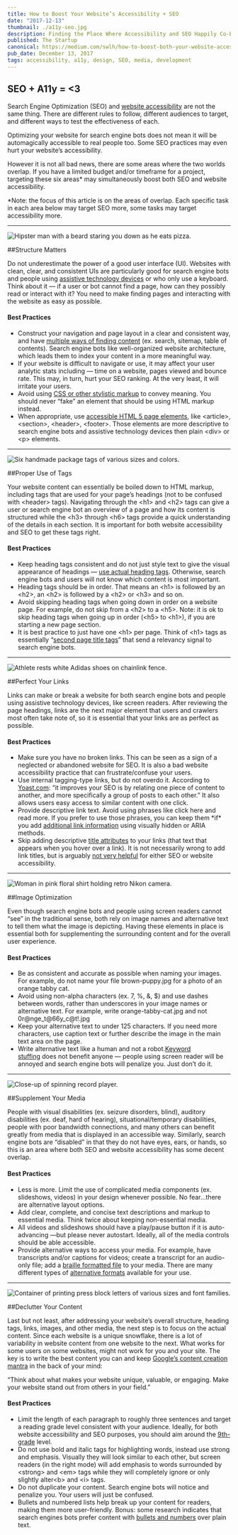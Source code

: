 ```yaml
---
title: How to Boost Your Website’s Accessibility + SEO
date: "2017-12-13"
thumbnail: ./a11y-seo.jpg
description: Finding the Place Where Accessibility and SEO Happily Co-Exist
published: The Startup
canonical: https://medium.com/swlh/how-to-boost-both-your-website-accessibility-seo-c7ee63625cdd
pub_date: December 13, 2017
tags: accessibility, a11y, design, SEO, media, development
---
```


## SEO + A11y = <3
Search Engine Optimization (SEO) and <span class="c1"><a class="c0" href="https://www.google.com/url?q=https://medium.com/statuscode/getting-started-with-website-accessibility-5586c7febc92&amp;sa=D&amp;ust=1560199601388000" target="_blank" rel="noopener noreferrer">website accessibility</a></span><span class="c3">&nbsp;are not the same thing. There are different rules to follow, different audiences to target, and different ways to test the effectiveness of each.</span></p><p class="c7"><span>Optimizing your website for search engine bots does not mean it will be automagically accessible to real people too. Some SEO practices may even </span><span class="c12">hurt</span><span class="c3">&nbsp;your website’s accessibility.</span></p><p class="c7"><span class="c3">However it is not all bad news, there are some areas where the two worlds overlap. If you have a limited budget and/or timeframe for a project, targeting these six areas* may simultaneously boost both SEO and website accessibility.</span></p><p class="c7"><span class="c12 c13">*Note: the focus of this article is on the areas of overlap. Each specific task in each area below may target SEO more, some tasks may target accessibility more.</span></p>

<hr>
<div class="kg-card kg-image-card kg-width-medium">

![Hipster man with a beard staring you down as he eats pizza.](./a11y-seo1.jpg "Warning: bearded hipster pizza guy will hunt you down you and force you to drink a handcrafted brew he made in his bathtub, if you underestimate the importance of UI for SEO and website accessibility.")

</div>

##Structure Matters
<p class="c7"><span>Do not underestimate the power of a good user interface (UI). Websites with clean, clear, and consistent UIs are particularly good for search engine bots and people using <a class="c0" href="https://www.google.com/url?q=https://en.wikipedia.org/wiki/Assistive_technology&amp;sa=D&amp;ust=1560199601391000" target="_blank" rel="noopener noreferrer">assistive technology devices</a></span><span class="c3">&nbsp;or who only use a keyboard. Think about it — if a user or bot cannot find a page, how can they possibly read or interact with it? You need to make finding pages and interacting with the website as easy as possible.</span></p><h4 class="c10" id="h.nvh7t7z0b4vq"><span class="c8">Best Practices</span></h4><ul class="c11 lst-kix_1tkcmncgq401-0 start"><li class="c2"><span>Construct your navigation and page layout in a clear and consistent way, and have <a class="c0" href="https://www.google.com/url?q=https://moz.com/blog/global-accessibility-awareness-day&amp;sa=D&amp;ust=1560199601393000" target="_blank" rel="noopener noreferrer">multiple ways of finding content</a></span><span class="c3">&nbsp;(ex. search, sitemap, table of contents). Search engine bots like well-organized website architecture, which leads them to index your content in a more meaningful way.</span></li><li class="c2"><span class="c3">If your website is difficult to navigate or use, it may affect your user analytic stats including — time on a website, pages viewed and bounce rate. This may, in turn, hurt your SEO ranking. At the very least, it will irritate your users.</span></li><li class="c2"><span>Avoid using <a class="c0" href="https://www.google.com/url?q=https://uxplanet.org/designing-for-all-5-ways-to-make-your-next-website-design-more-accessible-23a3528bc8dc&amp;sa=D&amp;ust=1560199601394000" target="_blank" rel="noopener noreferrer">CSS or other stylistic markup</a></span><span class="c3">&nbsp;to convey meaning. You should never “fake” an element that should be using HTML markup instead.</span></li><li class="c2"><span>When appropriate, use <a class="c0" href="https://www.google.com/url?q=http://stevefaulkner.github.io/HTML5accessibility/&amp;sa=D&amp;ust=1560199601395000" target="_blank" rel="noopener noreferrer">accessible HTML 5 page elements</a></span><span class="c3">, like &lt;article&gt;, &lt;section&gt;, &lt;header&gt;, &lt;footer&gt;. Those elements are more descriptive to search engine bots and assistive technology devices then plain &lt;div&gt; or &lt;p&gt; elements.</span></li></ul>

<hr>
<div class="kg-card kg-image-card kg-width-medium">

![Six handmade package tags of various sizes and colors.](./a11y-seo2.jpg "Tags, tags, everywhere tags.")

</div>

##Proper Use of Tags
<p class="c7"><span class="c3">Your website content can essentially be boiled down to HTML markup, including tags that are used for your page’s headings (not to be confused with &lt;header&gt; tags). Navigating through the &lt;h1&gt; and &lt;h2&gt; tags can give a user or search engine bot an overview of a page and how its content is structured while the &lt;h3&gt; through &lt;h6&gt; tags provide a quick understanding of the details in each section. It is important for both website accessibility and SEO to get these tags right.</span></p><h4 class="c10" id="h.6ghvdpsmrizt"><span class="c8">Best Practices</span></h4><ul class="c11 lst-kix_za4rhr6cggx2-0 start"><li class="c2"><span>Keep heading tags consistent and do not just style text to give the visual appearance of headings — </span><span class="c1"><a class="c0" href="https://www.google.com/url?q=http://a11y-style-guide.com/style-guide/section-structure.html%23kssref-structure-headings&amp;sa=D&amp;ust=1560199601397000" target="_blank" rel="noopener noreferrer">use actual heading tags</a></span><span class="c3">. Otherwise, search engine bots and users will not know which content is most important.</span></li><li class="c2"><span class="c3">Heading tags should be in order. That means an &lt;h1&gt; is followed by an &lt;h2&gt;, an &lt;h2&gt; is followed by a &lt;h2&gt; or &lt;h3&gt; and so on.</span></li><li class="c2"><span>Avoid skipping heading tags when going down in order on a website page. For example, do not skip from a &lt;h2&gt; to a &lt;h5&gt;. Note: it </span><span class="c12">is</span><span class="c3">&nbsp;ok to skip heading tags when going up in order (&lt;h5&gt; to &lt;h1&gt;), if you are starting a new page section.</span></li><li class="c2"><span>It is best practice to just have one &lt;h1&gt; per page. Think of &lt;h1&gt; tags as essentially “</span><span class="c1"><a class="c0" href="https://www.google.com/url?q=https://cbutterworth.com/do-h1-tags-still-help-seo/&amp;sa=D&amp;ust=1560199601398000" target="_blank" rel="noopener noreferrer">second page title tags</a></span><span class="c3">” that send a relevancy signal to search engine bots.</span></li></ul>

<hr>
<div class="kg-card kg-image-card kg-width-medium">

![Athlete rests white Adidas shoes on chainlink fence.](./a11y-seo3.jpg "Practice makes perfect.")

</div>

##Perfect Your Links
<p class="c7"><span class="c3">Links can make or break a website for both search engine bots and people using assistive technology devices, like screen readers. After reviewing the page headings, links are the next major element that users and crawlers most often take note of, so it is essential that your links are as perfect as possible.</span></p><h4 class="c10" id="h.c75kfagwurq8"><span class="c8">Best Practices</span></h4><ul class="c11 lst-kix_vsvqnn38yqcy-0 start"><li class="c2"><span class="c3">Make sure you have no broken links. This can be seen as a sign of a neglected or abandoned website for SEO. It is also a bad website accessibility practice that can frustrate/confuse your users.</span></li><li class="c2"><span>Use internal tagging-type links, but do not overdo it. According to <a class="c0" href="https://www.google.com/url?q=https://yoast.com/articles/wordpress-seo/%23tag-optimizatio&amp;sa=D&amp;ust=1560199601400000" target="_blank" rel="noopener noreferrer">Yoast.com</a></span><span class="c3">: “it improves your SEO is by relating one piece of content to another, and more specifically a group of posts to each other.” It also allows users easy access to similar content with one click.</span></li><li class="c2"><span>Provide descriptive link text. Avoid using phrases like click here and read more. If you prefer to use those phrases, you can keep them *if* you add <a class="c0" href="https://www.google.com/url?q=http://a11y-style-guide.com/style-guide/section-general.html%23kssref-general-read-more&amp;sa=D&amp;ust=1560199601400000" target="_blank" rel="noopener noreferrer">additional link information</a></span><span class="c3">&nbsp;using visually hidden or ARIA methods.</span></li><li class="c2"><span>Skip adding descriptive <a class="c0" href="https://www.google.com/url?q=https://silktide.com/i-thought-title-text-improved-accessibility-i-was-wrong/&amp;sa=D&amp;ust=1560199601401000" target="_blank" rel="noopener noreferrer">title attributes</a></span><span>&nbsp;to your links (that text that appears when you hover over a link). It is not necessarily wrong to add link titles, but is arguably <a class="c0" href="https://www.google.com/url?q=https://www.w3.org/TR/WCAG20-TECHS/H33.html&amp;sa=D&amp;ust=1560199601402000" target="_blank" rel="noopener noreferrer">not very helpful</a></span><span class="c3">&nbsp;for either SEO or website accessibility.</span></li></ul>

<hr>
<div class="kg-card kg-image-card kg-width-medium">

![Woman in pink floral shirt holding retro Nikon camera.](./a11y-seo4.jpg "Say cheese!")

</div>

##Image Optimization
<p class="c7"><span class="c3">Even though search engine bots and people using screen readers cannot “see” in the traditional sense, both rely on image names and alternative text to tell them what the image is depicting. Having these elements in place is essential both for supplementing the surrounding content and for the overall user experience.</span></p><h4 class="c10" id="h.7r4g3g3bdv69"><span class="c8">Best Practices</span></h4><ul class="c11 lst-kix_u22rhrxw6dqu-0 start"><li class="c2"><span class="c3">Be as consistent and accurate as possible when naming your images. For example, do not name your file brown-puppy.jpg for a photo of an orange tabby cat.</span></li><li class="c2"><span class="c3">Avoid using non-alpha characters (ex. 7, %, &amp;, $) and use dashes between words, rather than underscores in your image names or alternative text. For example, write orange-tabby-cat.jpg and not 0r@nge_t@66y_c@t!.jpg</span></li><li class="c2"><span class="c3">Keep your alternative text to under 125 characters. If you need more characters, use caption text or further describe the image in the main text area on the page.</span></li><li class="c2"><span>Write alternative text like a human and not a robot.<a class="c0" href="https://www.google.com/url?q=https://moz.com/blog/seo-accessibility-images-video&amp;sa=D&amp;ust=1560199601403000" target="_blank" rel="noopener noreferrer">Keyword stuffing</a></span><span class="c3">&nbsp;does not benefit anyone — people using screen reader will be annoyed and search engine bots will penalize you. Just don’t do it.</span></li></ul>

<hr>
<div class="kg-card kg-image-card kg-width-medium">

![Close-up of spinning record player.](./a11y-seo5.jpg "Make your media work for both bots and humans.")

</div>

##Supplement Your Media
<p class="c7"><span class="c3">People with visual disabilities (ex. seizure disorders, blind), auditory disabilities (ex. deaf, hard of hearing), situational/temporary disabilities, people with poor bandwidth connections, and many others can benefit greatly from media that is displayed in an accessible way. Similarly, search engine bots are “disabled” in that they do not have eyes, ears, or hands, so this is an area where both SEO and website accessibility has some decent overlap.</span></p><h4 class="c10" id="h.mfxluf22qr8j"><span class="c8">Best Practices</span></h4><ul class="c11 lst-kix_u8oq5souxzg3-0 start"><li class="c2"><span>Less is more. Limit the use of complicated media components (ex. slideshows, videos) in your design whenever possible. No fear…there are alternative layout options<span class="c3">.</span></li><li class="c2"><span class="c3">Add clear, complete, and concise text descriptions and markup to essential media. Think twice about keeping non-essential media.</span></li><li class="c2"><span class="c3">All videos and slideshows should have a play/pause button if it is auto-advancing —but please never autostart. Ideally, all of the media controls should be able accessible.</span></li><li class="c2"><span>Provide alternative ways to access your media. For example, have transcripts and/or captions for videos; create a transcript for an audio-only file; add a <a class="c0" href="https://www.google.com/url?q=http://www.brailleauthority.org/&amp;sa=D&amp;ust=1560199601406000" target="_blank" rel="noopener noreferrer">braille formatted file</a></span><span>&nbsp;to your media. There are many different types of <a class="c0" href="https://www.google.com/url?q=http://www.queensu.ca/accessibility/how-info/what-are-alternate-formats&amp;sa=D&amp;ust=1560199601406000" target="_blank" rel="noopener noreferrer">alternative formats</a></span><span class="c3">&nbsp;available for your use.</span></li></ul>

<hr>
<div class="kg-card kg-image-card kg-width-medium">

![Container of printing press block letters of various sizes and font families.](./a11y-seo6.jpg "Content is King...and Queen.")

</div>

##Declutter Your Content
<p class="c7"><span>Last but not least, after addressing your website’s overall structure, heading tags, links, images, and other media, the next step is to focus on the actual content. Since each website is a unique snowflake, there is a lot of variability in website content from one website to the next. What works for some users on some websites, might not work for you and your site. The key is to write the best content you can and keep <a class="c0" href="https://www.google.com/url?q=https://support.google.com/webmasters/answer/35769?hl%3Den&amp;sa=D&amp;ust=1560199601408000" target="_blank" rel="noopener noreferrer">Google’s content creation mantra</a></span><span class="c3">&nbsp;in the back of your mind:</span></p><p class="c7"><span class="c3">“Think about what makes your website unique, valuable, or engaging. Make your website stand out from others in your field.”</span></p><h4 class="c10" id="h.5an5l4retibr"><span class="c8">Best Practices</span></h4><ul class="c11 lst-kix_muloazv33ba2-0 start"><li class="c2"><span>Limit the length of each paragraph to roughly three sentences and target a reading grade level consistent with your audience. Ideally, for both website accessibility and SEO purposes, you should aim around the <a class="c0" href="https://www.google.com/url?q=https://www.w3.org/TR/WCAG20/&amp;sa=D&amp;ust=1560199601409000" target="_blank" rel="noopener noreferrer">9th-grade</a></span><span class="c3">&nbsp;level.</span></li><li class="c2"><span class="c3">Do not use bold and italic tags for highlighting words, instead use strong and emphasis. Visually they will look similar to each other, but screen readers (in the right mode) will add emphasis to words surrounded by &lt;strong&gt; and &lt;em&gt; tags while they will completely ignore or only slightly alter&lt;b&gt; and &lt;i&gt; tags.</span></li><li class="c2"><span class="c3">Do not duplicate your content. Search engine bots will notice and penalize you. Your users will just be confused.</span></li><li class="c2"><span>Bullets and numbered lists help break up your content for readers, making them more user-friendly. Bonus: some research indicates that search engines bots prefer content with <a class="c0" href="https://www.google.com/url?q=http://forums.seochat.com/search-engine-optimization-28/bullets-search-engine-optimization-right-way-do-288202.html&amp;sa=D&amp;ust=1560199601410000" target="_blank" rel="noopener noreferrer">bullets and numbers</a></span><span class="c3">&nbsp;over plain text.</span></li></ul>
